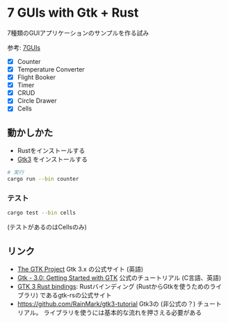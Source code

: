 # 7 GUIs with Gtk + Rust

7種類のGUIアプリケーションのサンプルを作る試み

参考: [7GUIs](https://7guis.github.io/7guis/)

- [x] Counter
- [x] Temperature Converter
- [x] Flight Booker
- [x] Timer
- [x] CRUD
- [x] Circle Drawer
- [x] Cells

## 動かしかた

- Rustをインストールする
- [Gtk3](https://www.gtk.org/docs/installations/) をインストールする

```sh
# 実行
cargo run --bin counter
```

### テスト

```sh
cargo test --bin cells
```

(テストがあるのはCellsのみ)

## リンク

- [The GTK Project](https://www.gtk.org/)
    Gtk 3.x の公式サイト (英語)
- [Gtk - 3.0: Getting Started with GTK](https://docs.gtk.org/gtk3/getting_started.html)
    公式のチュートリアル (C言語、英語)
- [GTK 3 Rust bindings](https://gtk-rs.org/gtk3-rs/):
    Rustバインディング (RustからGtkを使うためのライブラリ) であるgtk-rsの公式サイト
- <https://github.com/RainMark/gtk3-tutorial>
    Gtk3の (非公式の？) チュートリアル。
    ライブラリを使うには基本的な流れを押さえる必要がある

